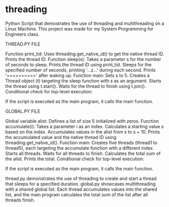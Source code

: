 # threading
Python Script that demostrates the use of threading and multithreading on a Linux Machine. This project was made for my System Programming for Engineers class.

THREAD.PY FILE

Function print_tid:
  Uses threading.get_native_id() to get the native thread ID.
  Prints the thread ID.
Function sleep(s):
  Takes a parameter s for the number of seconds to sleep.
  Prints the thread ID using print_tid.
  Sleeps for the specified number of seconds, printing '...z...' during each second.
  Prints '==========' after waking up.
Function main:
  Sets s to 5.
  Creates a Thread object (t) targeting the sleep function with s as an argument.
  Starts the thread using t.start().
  Waits for the thread to finish using t.join().
  Conditional check for top-level execution:
  
If the script is executed as the main program, it calls the main function.

GLOBAL.PY FILE

Global variable alist:
  Defines a list of size 5 initialized with zeros.
Function accumulate(i):
  Takes a parameter i as an index.
  Calculates a starting value s based on the index.
  Accumulates values in the alist from s to s + 10.
  Prints the accumulated value and the native thread ID using threading.get_native_id().
Function main:
  Creates five threads (thread1 to thread5), each targeting the accumulate function with a different index.
  Starts all threads.
  Waits for all threads to finish.
  Calculates the total sum of the alist.
  Prints the total.
  Conditional check for top-level execution:

If the script is executed as the main program, it calls the main function.

thread.py demonstrates the use of threading to create and start a thread that sleeps for a specified duration.
global.py showcases multithreading with a shared global list. Each thread accumulates values into the shared list, and the main program calculates the total sum of the list after all threads finish.
